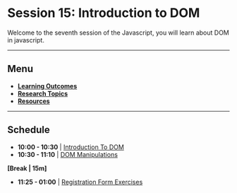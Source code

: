 # Session 15: Introduction to DOM

Welcome to the seventh session of the Javascript, you will learn about DOM in javascript.

---  

## Menu

- **[Learning Outcomes](./learning-outcomes.md)**
- **[Research Topics](./research-topics.md)**
- **[Resources](./resources.md)**
---
## Schedule

- **10:00 - 10:30** | [Introduction To DOM](./Intro-to-DOM.md)
- **10:30 - 11:10** | [DOM Manipulations](./DOM-manipulations.md)

**[Break | 15m]**

- **11:25 - 01:00** | [Registration Form Exercises](./Dom-Exercises.md)

